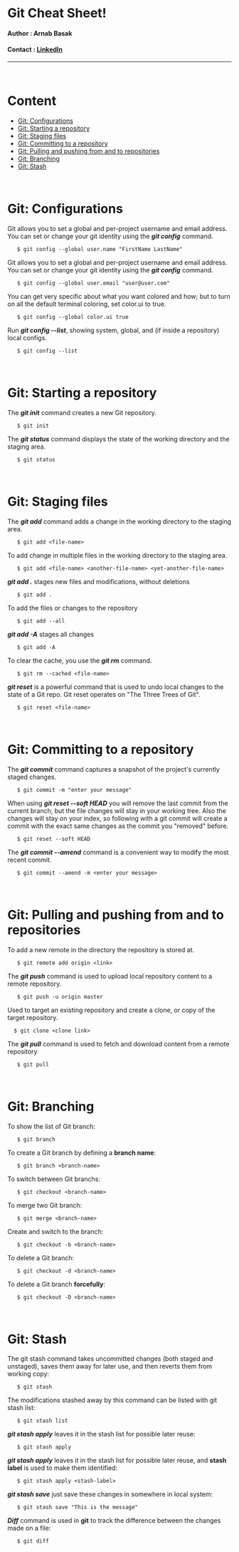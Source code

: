 # Git Cheat Sheet!
#### **Author :** Arnab Basak 
#### **Contact :** [LinkedIn](www.linkedin.com/in/arnab-basak/)
---
<br>

# Content

- [Git: Configurations](#Git-Configurations)
- [Git: Starting a repository](#Git-Starting-a-repository)
- [Git: Staging files](#Git-Staging-files)
- [Git: Committing to a repository](#Git-Committing-to-a-repository)
- [Git: Pulling and pushing from and to repositories](#Git-Pulling-and-pushing-from-and-to-repositories)
- [Git: Branching](#Git-Branching )
- [Git: Stash](#Git-Stash)

<br>

# Git: Configurations

Git allows you to set a global and per-project username and email address. You can set or change your git identity using the ***git config*** command.
```
   $ git config --global user.name "FirstName LastName"
```

Git allows you to set a global and per-project username and email address. You can set or change your git identity using the ***git config*** command.
```
   $ git config --global user.email "user@user.com"
```

You can get very specific about what you want colored and how; but to turn on all the default terminal coloring, set color.ui to true.
```
   $ git config --global color.ui true
```

Run ***git config --list***, showing system, global, and (if inside a repository) local configs.
```
   $ git config --list
```

<br>

# Git: Starting a repository

The ***git init*** command creates a new Git repository.
```
   $ git init
```

The ***git status*** command displays the state of the working directory and the staging area.
```
   $ git status 
```

<br>

# Git: Staging files

The ***git add*** command adds a change in the working directory to the staging area.
```
   $ git add <file-name>
```

To add change in multiple files in the working directory to the staging area.
```   
   $ git add <file-name> <another-file-name> <yet-another-file-name> 
```

***git add .*** stages new files and modifications, without deletions
```
   $ git add .
``` 

To add the files or changes to the repository
``` 
   $ git add --all 
```

***git add -A*** stages all changes
```
   $ git add -A 
```

To clear the cache, you use the ***git rm*** command.
```
   $ git rm --cached <file-name>
```

***git reset*** is a powerful command that is used to undo local changes to the state of a Git repo. Git reset operates on "The Three Trees of Git".
```   
   $ git reset <file-name>
```

<br>

# Git: Committing to a repository

The ***git commit*** command captures a snapshot of the project's currently staged changes.
```
   $ git commit -m "enter your message"
``` 

When using ***git reset --soft HEAD*** you will remove the last commit from the current branch, but the file changes will stay in your working tree. Also the changes will stay on your index, so following with a git commit will create a commit with the exact same changes as the commit you "removed" before.
```   
   $ git reset --soft HEAD
```

The ***git commit --amend*** command is a convenient way to modify the most recent commit.
```
   $ git commit --amend -m <enter your message>
```  

<br>

# Git: Pulling and pushing from and to repositories

To add a new remote in the directory the repository is stored at.
```
   $ git remote add origin <link>
```

The ***git push*** command is used to upload local repository content to a remote repository.
```
   $ git push -u origin master
```

Used to target an existing repository and create a clone, or copy of the target repository.
 ```
   $ git clone <clone link>
```

The ***git pull*** command is used to fetch and download content from a remote repository
```
   $ git pull
```

<br>

# Git: Branching 

To show the list of Git branch:
```
   $ git branch 
```

To create a Git branch by defining a **branch name**:
```
   $ git branch <branch-name>
```

To switch between Git branchs:
```
   $ git checkout <branch-name>
```

To merge two Git branch:
```
   $ git merge <branch-name>
```

Create and switch to the branch:
```
   $ git checkout -b <branch-name>
```

To delete a Git branch:
```
   $ git checkout -d <branch-name>
```

To delete a Git branch **forcefully**:
```
   $ git checkout -D <branch-name>
```

<br>

# Git: Stash

The git stash command takes uncommitted changes (both staged and unstaged), saves them away for later use, and then reverts them from working copy:
```
   $ git stash
```

The modifications stashed away by this command can be listed with git stash list:
```
   $ git stash list
```

***git stash apply*** leaves it in the stash list for possible later reuse:
```
   $ git stash apply
```

***git stash apply*** leaves it in the stash list for possible later reuse, and **stash label** is used to make them identified:
```
   $ git stash apply <stash-label>
```

***git stash save*** just save these changes in somewhere in local system:
``` 
   $ git stash save "This is the message"
```

***Diff*** command is used in **git** to track the difference between the changes made on a file:
```
   $ git diff
```